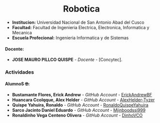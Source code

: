 # **<center>Robotica</center>**

- **Institucion:** Universidad Nacional de San Antonio Abad del Cusco
- **Facultad:** Facultad de Ingenieria Electrica, Electronica, Informatica y Mecanica
- **Escuela Profecional:** Ingenieria Informatica y de Sistemas

#### Docente:
- **JOSE MAURO PILLCO QUISPE** - _Docente_ - [Concytec].

### Actividades


#### AlumnoS 🤓:
- **Bustamante Flores, Erick Andrew** - _GitHub Account_ - [ErickAndrewBF](https://github.com/ErickAndrewBF)
- **Huancara Ccolqque, Alex Helder** - _GitHub Account_ - [AlexHelder-Tyzer](https://github.com/AlexHelder-Tyzer)
- **Quispe Yahuira, Ronaldo** - _GitHub Account_ - [RonaldoQuispeYahuira](https://github.com/RonaldoQuispeYahuira)
- **Sarco Jacinto Daniel Eduardo** - _GitHub Account_ - [Mjinboodssj999](https://github.com/Mjinboodssj999)
- **Ronaldinho Vega Centeno Olivera** - _GitHub Account_ - [DinhoVCO](https://github.com/DinhoVCO)
